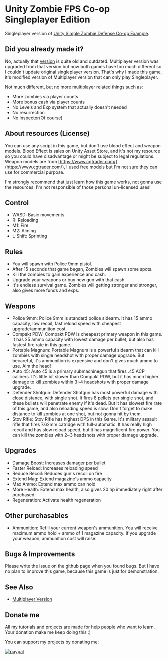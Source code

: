 # Unity Zombie FPS Co-op Singleplayer Edition
Singleplayer version of [Unity Simple Zombie Defense Co-op Example](https://github.com/rico345100/unity-zombie-defense-fps-multiplayer-example).


## Did you already made it?
No, actually that [version](https://github.com/rico345100/unity-zombie-defence-fps-example) is quite old and outdated.
Multiplayer version was upgraded from that version but now both games have too much different so I couldn't update original singleplayer version.
That's why I made this game, it's modified version of Multiplayer version that can only play Singleplayer.

Not much different, but no more multiplayer related things such as:
- More zombies via player counts
- More bonus cash via player counts
- No Levels and Exp system that actually doesn't needed
- No resurrection
- No inspector(Of course)


## About resources (License)
You can use any script in this game, but don't use blood effect and weapon models.
Blood Effect is sales on Unity Asset Store, and it's not my resource so you could have disadvantage or might be subject to legal regulations.
Weapon models are from [https://www.cgtrader.com/](https://www.cgtrader.com/), I used free models but I'm not sure they can use for commercial purpose.

I'm strongly recommend that just learn how this game works, not gonna use the resources.
I'm not responsible of those personal un-licensed uses!


## Control
- WASD: Basic movements
- R: Reloading
- M1: Fire
- M2: Aiming
- L-Shift: Sprinting


## Rules
- You will spawn with Police 9mm pistol.
- After 15 seconds that game began, Zombies will spawn some spots.
- Kill the zombies to gain experience and cash.
- Upgrade your weapons or buy new gun with that cash.
- It's endless survival game. Zombies will getting stronger and stronger, also gives more funds and exps.


## Weapons
- Police 9mm: Police 9mm is standard police sidearm. It has 15 ammo capacity, low recoil, fast reload speed with cheapest upgrade/ammunition cost.
- Compakt PDW: Compakt PDW is cheapest primary weapon in this game. It has 25 ammo capacity with lowest damage per bullet, but also has fastest fire rate in this game.
- Portable Magnum: Portable Magnum is a powerful sidearm that can kill zombies with single headshot with proper damage upgrade. But becareful, it's ammunition is expensive and don't gives much ammo to use. Aim the head!
- Auto 45: Auto 45 is a primary submachinegun that fires .45 ACP calibers. It's little bit slower than Compakt PDW, but it has much higher damage to kill zombies within 3~4 headshots with proper damage upgrade.
- Defender Shotgun: Defender Shotgun has most powerful damage with close distance, with single shot. It fires 8 pellets per single shot, and these bullets will penetrate enemy if it's dead. But it has slowest fire rate of this game, and also reloading speed is slow. Don't forget to make distance to kill zombies at one shot, but not gonna hit by them.
- Stov Rifle: Stov Rifle has highest DPS in this Game. It's military assault rifle that fires 7.62mm catridge with full-automatic. It has really high recoil and has slow reload speed, but it has magnificent fire power. You can kill the zombies with 2~3 headshots with proper damage upgrade.


## Upgrades
- Damage Boost: Increases damager per bullet
- Faster Reload: Increases reloading speed
- Reduce Recoil: Reduces gun's recoil on fire
- Extend Mag: Extend magazine's ammo capacity
- Max Ammo: Extend max ammo can hold
- More Health: Extend max health, also gives 20 hp immediately right after purchased.
- Regeneration: Activate health regeneration


## Other purchasables
- Ammunition: Refill your current weapon's ammunition. You will receive maximum ammo hold + ammo of 1 magazine capacity. If you upgrade your weapon, ammunition cost will raise.


## Bugs & Improvements
Please write the issue on the github page when you found bugs. But I have no plan to improve this game, because this game is just for demonstration.


## See Also
- [Multiplayer Version](https://github.com/rico345100/unity-zombie-defense-fps-multiplayer-example)

## Donate me
All my tutorials and projects are made for help people who want to learn. Your donation make me keep doing this :)

You can support my projects by donating me:

[![paypal](https://www.paypalobjects.com/en_US/i/btn/btn_donateCC_LG.gif)](https://www.paypal.com/cgi-bin/webscr?cmd=_s-xclick&hosted_button_id=PVXTU5FJNBLDS)

